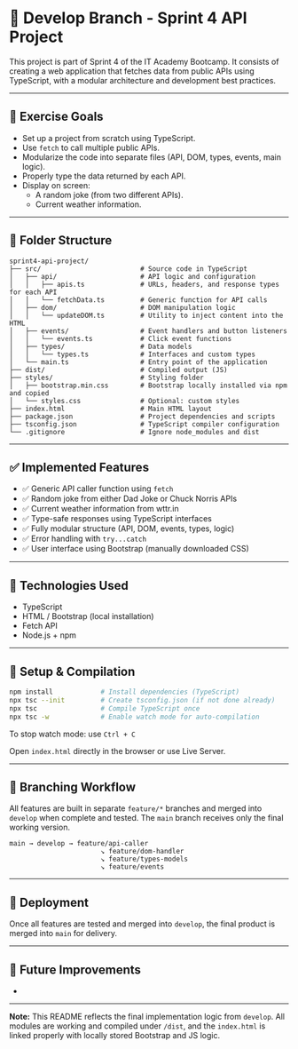 # 🚧 Develop Branch - Sprint 4 API Project

This project is part of Sprint 4 of the IT Academy Bootcamp. It consists of creating a web application that fetches data from public APIs using TypeScript, with a modular architecture and development best practices.

---

## 📌 Exercise Goals

- Set up a project from scratch using TypeScript.
- Use `fetch` to call multiple public APIs.
- Modularize the code into separate files (API, DOM, types, events, main logic).
- Properly type the data returned by each API.
- Display on screen:
  - A random joke (from two different APIs).
  - Current weather information.

---

## 📁 Folder Structure

```
sprint4-api-project/
├── src/                         # Source code in TypeScript
│   ├── api/                     # API logic and configuration
│   │   ├── apis.ts              # URLs, headers, and response types for each API
│   │   └── fetchData.ts         # Generic function for API calls
│   ├── dom/                     # DOM manipulation logic
│   │   └── updateDOM.ts         # Utility to inject content into the HTML
│   ├── events/                  # Event handlers and button listeners
│   │   └── events.ts            # Click event functions
│   ├── types/                   # Data models
│   │   └── types.ts             # Interfaces and custom types
│   └── main.ts                  # Entry point of the application
├── dist/                        # Compiled output (JS)
├── styles/                      # Styling folder
│   ├── bootstrap.min.css        # Bootstrap locally installed via npm and copied
│   └── styles.css               # Optional: custom styles
├── index.html                   # Main HTML layout
├── package.json                 # Project dependencies and scripts
├── tsconfig.json                # TypeScript compiler configuration
└── .gitignore                   # Ignore node_modules and dist
```

---

## ✅ Implemented Features

- ✅ Generic API caller function using `fetch`
- ✅ Random joke from either Dad Joke or Chuck Norris APIs
- ✅ Current weather information from wttr.in
- ✅ Type-safe responses using TypeScript interfaces
- ✅ Fully modular structure (API, DOM, events, types, logic)
- ✅ Error handling with `try...catch`
- ✅ User interface using Bootstrap (manually downloaded CSS)

---

## 🧰 Technologies Used

- TypeScript
- HTML / Bootstrap (local installation)
- Fetch API
- Node.js + npm

---

## 🧪 Setup & Compilation

```bash
npm install            # Install dependencies (TypeScript)
npx tsc --init         # Create tsconfig.json (if not done already)
npx tsc                # Compile TypeScript once
npx tsc -w             # Enable watch mode for auto-compilation
```

To stop watch mode: use `Ctrl + C`

Open `index.html` directly in the browser or use Live Server.

---

## 🔄 Branching Workflow

All features are built in separate `feature/*` branches and merged into `develop` when complete and tested. The `main` branch receives only the final working version.

```
main → develop → feature/api-caller
                       ↘ feature/dom-handler
                       ↘ feature/types-models
                       ↘ feature/events
```

---

## 🚀 Deployment

Once all features are tested and merged into `develop`, the final product is merged into `main` for delivery.

---

## 📌 Future Improvements

-

---

**Note:** This README reflects the final implementation logic from `develop`. All modules are working and compiled under `/dist`, and the `index.html` is linked properly with locally stored Bootstrap and JS logic.

